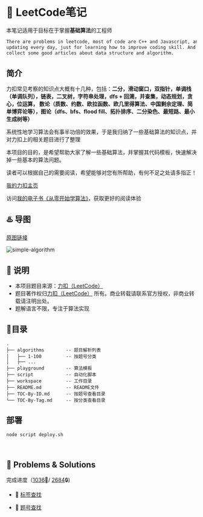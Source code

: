 # 📓 LeetCode笔记

本笔记适用于目标在于掌握**基础算法**的工程师

```bash
There are problems in leetcode, most of code are C++ and Javascript, and I will keep
updating every day, just for learning how to improve coding skill. And I will also
collect some good articles about data structure and algorithm.
```

## 简介

力扣常见考察的知识点大概有十几种，包括：**二分，滑动窗口，双指针，单调栈（单调队列），链表，二叉树，字符串处理，dfs + 回溯，并查集，动态规划，贪心，位运算，
数论（质数、约数、欧拉函数、欧几里得算法、中国剩余定理、简单博弈论等），图论（dfs、bfs、flood fill、拓扑排序、二分染色、最短路、最小生成树等）**

系统性地学习算法会有事半功倍的效果，于是我归纳了一些基础算法的知识点，并对力扣上的相关题目进行了整理

本项目的目的，是希望帮助大家了解一些基础算法，并掌握其代码模板，快速解决掉一些基本的算法问题。

读者可以根据自己的需要阅读，希望能够对您有所帮助，有何不足之处请多指正！

[我的力扣主页](https://leetcode.cn/u/muyids/)

访问[我的电子书《从零开始学算法》](https://muyids.github.io/alg/)，获取更好的阅读体验

## ♨️ 导图

[原图链接](https://www.processon.com/view/link/5efd6fb007912929cb6c4974#map)

![simple-algorithm](https://muyids.oss-cn-beijing.aliyuncs.com/simple-algorithm.png)

## 🙉 说明

* 本项目题目来源：[力扣（LeetCode）](https://leetcode.cn)
* 题目著作权归[力扣（LeetCode）](https://leetcode.cn) 所有。商业转载请联系官方授权，非商业转载请注明出处。
* 题解语言不限，专注于算法实现

## 🌲目录

```tree
.
├── algorithms        -- 题目解析列表
│   ├── 1-100         -- 按题号分类
│   ├── ...
├── playground        -- 算法模板
├── script            -- 自动化脚本
├── workspace         -- 工作目录
├── README.md         -- README文件
├── TOC-By-ID.md      -- 按题号查看目录
└── TOC-By-Tag.md     -- 按分类查看目录
```

## 部署

```
node script deploy.sh
```

&nbsp;

## 🔐 Problems & Solutions

完成进度（[1036](./TOC-By-ID.md)🔑/ [2684](https://leetcode.cn/problemset/all/)🔒) 

- 🔗 [标签查找](./TOC-By-Tag.md)

- 🔗 [题号查找](./TOC-By-ID.md)

